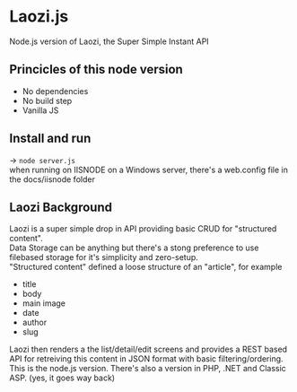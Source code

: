 # Laozi.js

Node.js version of Laozi, the Super Simple Instant API

## Princicles of this node version
 - No dependencies
 - No build step
 - Vanilla JS

## Install and run
 -> `node server.js`  
when running on IISNODE on a Windows server, there's a web.config file in the docs/iisnode folder
 
## Laozi Background
Laozi is a super simple drop in API providing basic CRUD for "structured content".  
Data Storage can be anything but there's a stong preference to use filebased storage for it's simplicity and zero-setup.  
"Structured content" defined a loose structure of an "article", for example
 - title
 - body
 - main image
 - date
 - author
 - slug

Laozi then renders a the list/detail/edit screens and provides a REST based API for retreiving this content in JSON format with basic filtering/ordering.  
This is the node.js version. There's also a version in PHP, .NET and Classic ASP. (yes, it goes way back)
